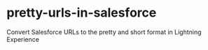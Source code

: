 # pretty-urls-in-salesforce
Convert Salesforce URLs to the pretty and short format in Lightning Experience
